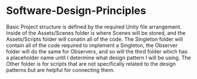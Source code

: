 # Software-Design-Principles

Basic Project structure is defined by the required Unity file arrangement. Inside of the Assets/Scenes folder is where Scenes will be stored, and the Assets/Scripts folder will conatin all of the code. The Singleton folder will contain all of the code required to implement a Singleton, the Observer folder will do the same for Observers, and so will the third folder which has a placeholder name until I determine what design pattern I will be using. The Other folder is for scripts that are not specifically related to the design patterns but are helpful for connecting them.
